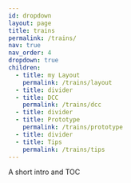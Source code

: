 ```yaml
---
id: dropdown
layout: page
title: trains
permalink: /trains/
nav: true
nav_order: 4
dropdown: true
children:
  - title: my Layout
    permalink: /trains/layout
  - title: divider
  - title: DCC
    permalink: /trains/dcc
  - title: divider
  - title: Prototype
    permalink: /trains/prototype
  - title: divider
  - title: Tips
    permalink: /trains/tips
---
```


A short intro and TOC
